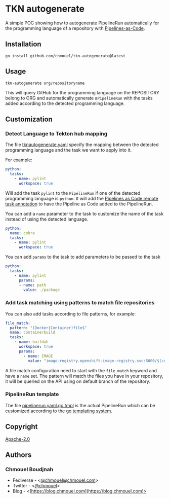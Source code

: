 # TKN autogenerate

A simple POC showing how to autogenerate PipelineRun automatically for the programming language of a repository with [Pipelines-as-Code](https://pipelinesascode.com/).

## Installation

```shell
go install github.com/chmouel/tkn-autogenerate@latest
```

## Usage

```shell
tkn-autogenerate org/repositoryname
```

This will query GitHub for the programming language on the REPOSITORY belong to
ORG and automatically generate a`PipelineRun` with the tasks added according to
the detected programming language.

## Customization

### Detect Language to Tekton hub mapping

The file [tknautogenerate.yaml](./tknautogenerate.yaml) specify the mapping between the detected programming language and the task we want to apply into it.

For example:

```yaml
python:
  tasks:
    - name: pylint
      workspace: true
```

Will add the task `pylint` to the `PipelineRun` if one of the detected
programming language is `python`. It will add the [Pipelines as Code remote task
annotation](https://pipelinesascode.com/docs/guide/resolver/#tekton-hubhttpshubtektondev)
to have the Pipeline as Code added to the PipelineRun.

You can add a `name` parameter to the task to customize the name of the task
instead of using the detected language.

```yaml
python:
  name: cobra
  tasks:
    - name: pylint
      workspace: true
```

You can add `params` to the task to add parameters to be passed to the task

```yaml
python:
  tasks:
    - name: pylint
      params:
      - name: path
        value: ./package
```

### Add task matching using patterns to match file repositories

You can also add tasks according to file patterns, for example:

```yaml
file_match:
  pattern: "(Docker|Container)file$"
  name: containerbuild
  tasks:
    - name: buildah
      workspace: true
      params:
        - name: IMAGE
          value: "image-registry.openshift-image-registry.svc:5000/$(context.pipelineRun.namespace)/$(context.pipelineRun.name)"
```

A file match configuration need to start with the `file_match` keyword and have
a `name` set. The pattern will match the files you have in your repository, it
will be queried on the API using on default branch of the repository.

### PipelineRun template

The file [pipelinerun.yaml.go.tmpl](./pipelinerun.yaml.go.tmpl) is the actual
PipelineRun which can be customized according to the [go templating
system](https://pkg.go.dev/text/template).

## Copyright

[Apache-2.0](./LICENSE)

## Authors

### Chmouel Boudjnah

- Fediverse - <[@chmouel@chmouel.com](https://fosstodon.org/@chmouel)>
- Twitter - <[@chmouel](https://twitter.com/chmouel)>
- Blog - <[https://blog.chmouel.com](https://blog.chmouel.com)>
